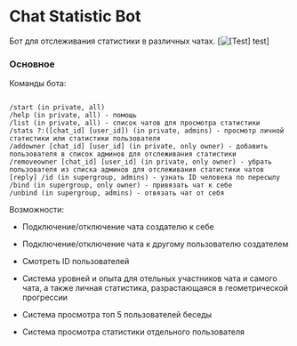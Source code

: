 # Chat Statistic Bot
Бот для отслеживания статистики в различных чатах. 
[![\[Test\] test](https://imgur.com/a/T7BaGvh)]
### Основное

Команды бота:

```shell

/start (in private, all)
/help (in private, all) - помощь
/list (in private, all) - список чатов для просмотра статистики
/stats ?:([chat_id] [user_id]) (in private, admins) - просмотр личной статистики или статистики пользователя
/addowner [chat_id] [user_id] (in private, only owner) - добавить пользователя в список админов для отслеживания статистики
/removeowner [chat_id] [user_id] (in private, only owner) - убрать пользователя из списка админов для отслеживания статистики чатов
[reply] /id (in supergroup, admins) - узнать ID человека по пересылу
/bind (in supergroup, only owner) - привязать чат к себе
/unbind (in supergroup, admins) - отвязать чат от себя
```

Возможности:

 - Подключение/отключение чата создателю к себе

 - Подключение/отключение чата к другому пользователю создателем

 - Смотреть ID пользователей

 - Система уровней и опыта для отельных участников чата и самого чата, а также личная статистика, разрастающаяся в геометрической прогрессии

 - Система просмотра топ 5 пользователей беседы
 
 - Система просмотра статистики отдельного пользователя
